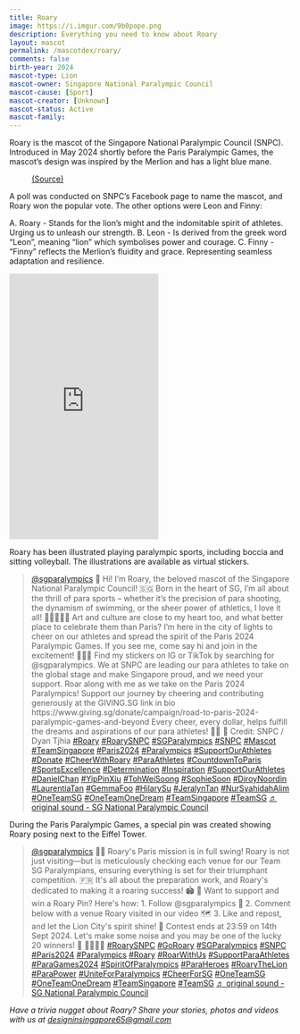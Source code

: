 ```yaml
---
title: Roary
image: https://i.imgur.com/9b0pope.png
description: Everything you need to know about Roary
layout: mascot
permalink: /mascotdex/roary/
comments: false
birth-year: 2024
mascot-type: Lion
mascot-owner: Singapore National Paralympic Council
mascot-cause: [Sport]
mascot-creator: [Unknown]
mascot-status: Active
mascot-family: 
---
```


Roary is the mascot of the Singapore National Paralympic Council (SNPC). Introduced in May 2024 shortly before the Paris Paralympic Games, the mascot’s design was inspired by the Merlion and has a light blue mane.

<figure>
<img src="https://i.imgur.com/C3RAlUI.jpg" alt="">
<figcaption><a href="https://www.facebook.com/photo?fbid=926630419489444&set=pcb.926630862822733" target="_blank">(Source)</a></figcaption>
</figure>

A poll was conducted on SNPC’s Facebook page to name the mascot, and Roary won the popular vote. The other options were Leon and Finny:

A. Roary - Stands for the lion’s might and the indomitable spirit of athletes. Urging us to unleash our strength.
B. Leon - Is derived from the greek word “Leon”, meaning “lion” which symbolises power and courage.
C. Finny - “Finny” reflects the Merlion’s fluidity and grace. Representing seamless adaptation and resilience.

<div class="video-responsive"><iframe src="https://www.facebook.com/plugins/video.php?height=476&href=https%3A%2F%2Fwww.facebook.com%2Fsgparalympics%2Fvideos%2F298174316674927%2F&show_text=false&width=267&t=0" width="267" height="476" style="border:none;overflow:hidden" scrolling="no" frameborder="0" allowfullscreen="true" allow="autoplay; clipboard-write; encrypted-media; picture-in-picture; web-share" allowFullScreen="true"></iframe> </div>

Roary has been illustrated playing paralympic sports, including boccia and sitting volleyball. The illustrations are available as virtual stickers. 

<blockquote class="tiktok-embed" cite="https://www.tiktok.com/@sgparalympics/video/7407080663674801409" data-video-id="7407080663674801409" style="max-width: 605px;min-width: 325px;" > <section> <a target="_blank" title="@sgparalympics" href="https://www.tiktok.com/@sgparalympics?refer=embed">@sgparalympics</a> 🦁 Hi! I’m Roary, the beloved mascot of the Singapore National Paralympic Council! 🇸🇬 Born in the heart of SG, I’m all about the thrill of para sports – whether it’s the precision of para shooting, the dynamism of swimming, or the sheer power of athletics, I love it all! 🏊‍♂️🎯🏃‍♂️ Art and culture are close to my heart too, and what better place to celebrate them than Paris? I’m here in the city of lights to cheer on our athletes and spread the spirit of the Paris 2024 Paralympic Games. If you see me, come say hi and join in the excitement! 🎨🇫🇷 Find my stickers on IG or TikTok by searching for @sgparalympics. We at SNPC are leading our para athletes to take on the global stage and make Singapore proud, and we need your support. Roar along with me as we take on the Paris 2024 Paralympics! Support our journey by cheering and contributing generously at the GIVING.SG link in bio https:&#47;&#47;www.giving.sg&#47;donate&#47;campaign&#47;road-to-paris-2024-paralympic-games-and-beyond Every cheer, every dollar, helps fulfill the dreams and aspirations of our para athletes! 🥇💖 📸 Credit: SNPC &#47; Dyan Tjhia <a title="roary" target="_blank" href="https://www.tiktok.com/tag/roary?refer=embed">#Roary</a> <a title="roarysnpc" target="_blank" href="https://www.tiktok.com/tag/roarysnpc?refer=embed">#RoarySNPC</a> <a title="sgparalympics" target="_blank" href="https://www.tiktok.com/tag/sgparalympics?refer=embed">#SGParalympics</a> <a title="snpc" target="_blank" href="https://www.tiktok.com/tag/snpc?refer=embed">#SNPC</a> <a title="mascot" target="_blank" href="https://www.tiktok.com/tag/mascot?refer=embed">#Mascot</a> <a title="teamsingapore" target="_blank" href="https://www.tiktok.com/tag/teamsingapore?refer=embed">#TeamSingapore</a> <a title="paris2024" target="_blank" href="https://www.tiktok.com/tag/paris2024?refer=embed">#Paris2024</a> <a title="paralympics" target="_blank" href="https://www.tiktok.com/tag/paralympics?refer=embed">#Paralympics</a> <a title="supportourathletes" target="_blank" href="https://www.tiktok.com/tag/supportourathletes?refer=embed">#SupportOurAthletes</a> <a title="donate" target="_blank" href="https://www.tiktok.com/tag/donate?refer=embed">#Donate</a> <a title="cheerwithroary" target="_blank" href="https://www.tiktok.com/tag/cheerwithroary?refer=embed">#CheerWithRoary</a> <a title="paraathletes" target="_blank" href="https://www.tiktok.com/tag/paraathletes?refer=embed">#ParaAthletes</a> <a title="countdowntoparis" target="_blank" href="https://www.tiktok.com/tag/countdowntoparis?refer=embed">#CountdownToParis</a> <a title="sportsexcellence" target="_blank" href="https://www.tiktok.com/tag/sportsexcellence?refer=embed">#SportsExcellence</a> <a title="determination" target="_blank" href="https://www.tiktok.com/tag/determination?refer=embed">#Determination</a> <a title="inspiration" target="_blank" href="https://www.tiktok.com/tag/inspiration?refer=embed">#Inspiration</a> <a title="supportourathletes" target="_blank" href="https://www.tiktok.com/tag/supportourathletes?refer=embed">#SupportOurAthletes</a> <a title="danielchan" target="_blank" href="https://www.tiktok.com/tag/danielchan?refer=embed">#DanielChan</a> <a title="yippinxiu" target="_blank" href="https://www.tiktok.com/tag/yippinxiu?refer=embed">#YipPinXiu</a> <a title="tohweisoong" target="_blank" href="https://www.tiktok.com/tag/tohweisoong?refer=embed">#TohWeiSoong</a> <a title="sophiesoon" target="_blank" href="https://www.tiktok.com/tag/sophiesoon?refer=embed">#SophieSoon</a> <a title="diroynoordin" target="_blank" href="https://www.tiktok.com/tag/diroynoordin?refer=embed">#DiroyNoordin</a> <a title="laurentiatan" target="_blank" href="https://www.tiktok.com/tag/laurentiatan?refer=embed">#LaurentiaTan</a> <a title="gemmafoo" target="_blank" href="https://www.tiktok.com/tag/gemmafoo?refer=embed">#GemmaFoo</a> <a title="hilarysu" target="_blank" href="https://www.tiktok.com/tag/hilarysu?refer=embed">#HilarySu</a> <a title="jeralyntan" target="_blank" href="https://www.tiktok.com/tag/jeralyntan?refer=embed">#JeralynTan</a> <a title="nursyahidahalim" target="_blank" href="https://www.tiktok.com/tag/nursyahidahalim?refer=embed">#NurSyahidahAlim</a> <a title="oneteamsg" target="_blank" href="https://www.tiktok.com/tag/oneteamsg?refer=embed">#OneTeamSG</a> <a title="oneteamonedream" target="_blank" href="https://www.tiktok.com/tag/oneteamonedream?refer=embed">#OneTeamOneDream</a> <a title="teamsingapore" target="_blank" href="https://www.tiktok.com/tag/teamsingapore?refer=embed">#TeamSingapore</a> <a title="teamsg" target="_blank" href="https://www.tiktok.com/tag/teamsg?refer=embed">#TeamSG</a> <a target="_blank" title="♬ original sound  - SG National Paralympic Council" href="https://www.tiktok.com/music/original-sound-SG-National-Paralympic-Council-7407080701055830801?refer=embed">♬ original sound  - SG National Paralympic Council</a> </section> </blockquote> <script async src="https://www.tiktok.com/embed.js"></script>

During the Paris Paralympic Games, a special pin was created showing Roary posing next to the Eiffel Tower.

<blockquote class="tiktok-embed" cite="https://www.tiktok.com/@sgparalympics/video/7407704321569115409" data-video-id="7407704321569115409" style="max-width: 605px;min-width: 325px;" > <section> <a target="_blank" title="@sgparalympics" href="https://www.tiktok.com/@sgparalympics?refer=embed">@sgparalympics</a> 🦁🐾 Roary&#39;s Paris mission is in full swing! Roary is not just visiting—but is meticulously checking each venue for our Team SG Paralympians, ensuring everything is set for their triumphant competition. 🇫🇷 It&#39;s all about the preparation work, and Roary&#39;s dedicated to making it a roaring success! 🏟️ 👑 Want to support and win a Roary Pin? Here&#39;s how: 1. Follow @sgparalympics 🤳 2. Comment below with a venue Roary visited in our video 🗺️ 3. Like and repost, and let the Lion City&#39;s spirit shine! 🌟 Contest ends at 23:59 on 14th Sept 2024. Let&#39;s make some noise and you may be one of the lucky 20 winners! 🏁 🦁✨🇸🇬 <a title="roarysnpc" target="_blank" href="https://www.tiktok.com/tag/roarysnpc?refer=embed">#RoarySNPC</a> <a title="goroary" target="_blank" href="https://www.tiktok.com/tag/goroary?refer=embed">#GoRoary</a> <a title="sgparalympics" target="_blank" href="https://www.tiktok.com/tag/sgparalympics?refer=embed">#SGParalympics</a> <a title="snpc" target="_blank" href="https://www.tiktok.com/tag/snpc?refer=embed">#SNPC</a> <a title="paris2024" target="_blank" href="https://www.tiktok.com/tag/paris2024?refer=embed">#Paris2024</a> <a title="paralympics" target="_blank" href="https://www.tiktok.com/tag/paralympics?refer=embed">#Paralympics</a> <a title="roary" target="_blank" href="https://www.tiktok.com/tag/roary?refer=embed">#Roary</a> <a title="roarwithus" target="_blank" href="https://www.tiktok.com/tag/roarwithus?refer=embed">#RoarWithUs</a> <a title="supportparaathletes" target="_blank" href="https://www.tiktok.com/tag/supportparaathletes?refer=embed">#SupportParaAthletes</a> <a title="paragames2024" target="_blank" href="https://www.tiktok.com/tag/paragames2024?refer=embed">#ParaGames2024</a> <a title="spiritofparalympics" target="_blank" href="https://www.tiktok.com/tag/spiritofparalympics?refer=embed">#SpiritOfParalympics</a> <a title="paraheroes" target="_blank" href="https://www.tiktok.com/tag/paraheroes?refer=embed">#ParaHeroes</a> <a title="roarythelion" target="_blank" href="https://www.tiktok.com/tag/roarythelion?refer=embed">#RoaryTheLion</a> <a title="parapower" target="_blank" href="https://www.tiktok.com/tag/parapower?refer=embed">#ParaPower</a> <a title="uniteforparalympics" target="_blank" href="https://www.tiktok.com/tag/uniteforparalympics?refer=embed">#UniteForParalympics</a> <a title="cheerforsg" target="_blank" href="https://www.tiktok.com/tag/cheerforsg?refer=embed">#CheerForSG</a> <a title="oneteamsg" target="_blank" href="https://www.tiktok.com/tag/oneteamsg?refer=embed">#OneTeamSG</a> <a title="oneteamonedream" target="_blank" href="https://www.tiktok.com/tag/oneteamonedream?refer=embed">#OneTeamOneDream</a> <a title="teamsingapore" target="_blank" href="https://www.tiktok.com/tag/teamsingapore?refer=embed">#TeamSingapore</a> <a title="teamsg" target="_blank" href="https://www.tiktok.com/tag/teamsg?refer=embed">#TeamSG</a> <a target="_blank" title="♬ original sound  - SG National Paralympic Council" href="https://www.tiktok.com/music/original-sound-SG-National-Paralympic-Council-7407704364346854145?refer=embed">♬ original sound  - SG National Paralympic Council</a> </section> </blockquote> <script async src="https://www.tiktok.com/embed.js"></script>

<i>Have a trivia nugget about Roary? Share your stories, photos and videos with us at designinsingapore65@gmail.com</i>
